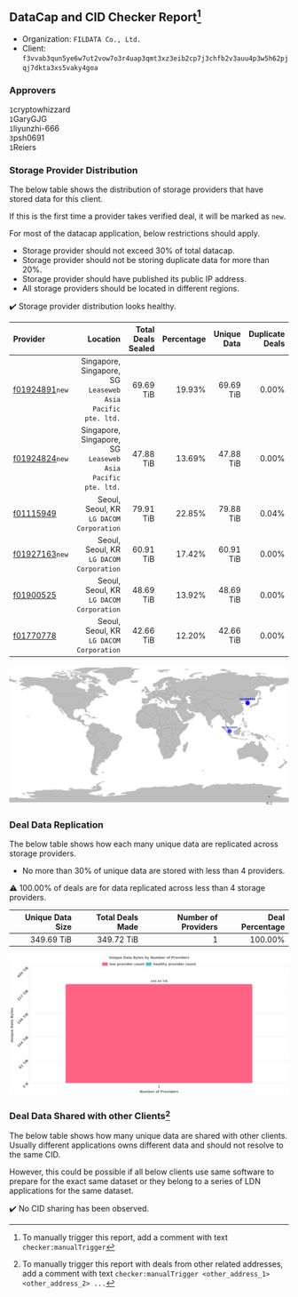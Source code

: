 ## DataCap and CID Checker Report[^1]
 - Organization: `FILDATA Co., Ltd.`
 - Client: `f3vvab3qun5ye6w7ut2vow7o3r4uap3qmt3xz3eib2cp7j3chfb2v3auu4p3w5h62pjqj7dkta3xs5vaky4goa`
### Approvers
`1`cryptowhizzard<br/>`1`GaryGJG<br/>`1`liyunzhi-666<br/>`3`psh0691<br/>`1`Reiers

### Storage Provider Distribution
The below table shows the distribution of storage providers that have stored data for this client.

If this is the first time a provider takes verified deal, it will be marked as `new`.

For most of the datacap application, below restrictions should apply.
 - Storage provider should not exceed 30% of total datacap.
 - Storage provider should not be storing duplicate data for more than 20%.
 - Storage provider should have published its public IP address.
 - All storage providers should be located in different regions.

✔️ Storage provider distribution looks healthy.

| Provider                                                    |                                                       Location | Total Deals Sealed | Percentage | Unique Data | Duplicate Deals |
| :---------------------------------------------------------- | -------------------------------------------------------------: | -----------------: | ---------: | ----------: | --------------: |
| [f01924891](https://filfox.info/en/address/f01924891)`new`  | Singapore, Singapore, SG<br/>`Leaseweb Asia Pacific pte. ltd.` |          69.69 TiB |     19.93% |   69.69 TiB |           0.00% |
| [f01924824](https://filfox.info/en/address/f01924824)`new`  | Singapore, Singapore, SG<br/>`Leaseweb Asia Pacific pte. ltd.` |          47.88 TiB |     13.69% |   47.88 TiB |           0.00% |
| [f01115949](https://filfox.info/en/address/f01115949)       |                    Seoul, Seoul, KR<br/>`LG DACOM Corporation` |          79.91 TiB |     22.85% |   79.88 TiB |           0.04% |
| [f01927163](https://filfox.info/en/address/f01927163)`new`  |                    Seoul, Seoul, KR<br/>`LG DACOM Corporation` |          60.91 TiB |     17.42% |   60.91 TiB |           0.00% |
| [f01900525](https://filfox.info/en/address/f01900525)       |                    Seoul, Seoul, KR<br/>`LG DACOM Corporation` |          48.69 TiB |     13.92% |   48.69 TiB |           0.00% |
| [f01770778](https://filfox.info/en/address/f01770778)       |                    Seoul, Seoul, KR<br/>`LG DACOM Corporation` |          42.66 TiB |     12.20% |   42.66 TiB |           0.00% |

<img src="https://raw.githubusercontent.com/data-preservation-programs/filplus-checker-assets/main/filecoin-project/filecoin-plus-large-datasets/issues/311/1695178605480.png"/>

### Deal Data Replication
The below table shows how each many unique data are replicated across storage providers.

- No more than 30% of unique data are stored with less than 4 providers.

⚠️ 100.00% of deals are for data replicated across less than 4 storage providers.

| Unique Data Size | Total Deals Made | Number of Providers | Deal Percentage |
| ---------------: | ---------------: | ------------------: | --------------: |
|       349.69 TiB |       349.72 TiB |                   1 |         100.00% |

<img src="https://raw.githubusercontent.com/data-preservation-programs/filplus-checker-assets/main/filecoin-project/filecoin-plus-large-datasets/issues/311/1695178606215.png"/>

### Deal Data Shared with other Clients[^3]
The below table shows how many unique data are shared with other clients.
Usually different applications owns different data and should not resolve to the same CID.

However, this could be possible if all below clients use same software to prepare for the exact same dataset or they belong to a series of LDN applications for the same dataset.

✔️ No CID sharing has been observed.

[^1]: To manually trigger this report, add a comment with text `checker:manualTrigger`

[^2]: Deals from those addresses are combined into this report as they are specified with `checker:manualTrigger`

[^3]: To manually trigger this report with deals from other related addresses, add a comment with text `checker:manualTrigger <other_address_1> <other_address_2> ...`
